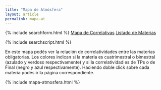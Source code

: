 ```yaml
---
title: "Mapa de Atmósfera"
layout: article
permalink: mapa-at
---
```

{% include searchform.html %} <a href="{{ site.url }}/mapa-at" class="btn">Mapa de Correlativas</a>
<a href="{{ site.url }}/materias-at" class="btn">Listado de Materias</a> 

{% include searchscript.html %}

En este mapa podés ver la relación de correlatividades entre las materias obligatorias. Los colores indican si la materia es cuatrimestral o bimestral (azulado y verdoso respectivamente) y si la correlatividad es de TPs o de Final (negro y azul respectivamente). Haciendo doble click sobre cada materia podés ir la página correspondiente. 

{% include mapa-atmosfera.html %}



